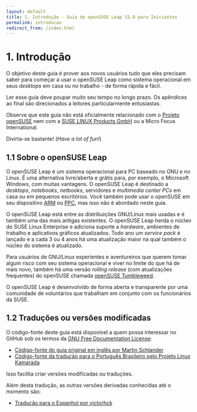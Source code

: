 ```yaml
---
layout: default
title: 1. Introdução - Guia do openSUSE Leap 15.0 para Iniciantes
permalink: introducao
redirect_from: /index.html
---
```


# 1. Introdução

O objetivo deste guia é prover aos novos usuários tudo que eles precisam saber para começar a usar o openSUSE Leap como sistema operacional em seus *desktops* em casa ou no trabalho - de forma rápida e fácil.

Ler esse guia deve poupar *muito* seu tempo no longo prazo. Os apêndices ao final são direcionados a leitores particularmente entusiastas.

Observe que este guia não está oficialmente relacionado com o [Projeto openSUSE](http://www.opensuse.org) nem com a [SUSE LINUX Products GmbH](http://www.suse.com) ou a Micro Focus International.

Divirta-se bastante! (*Have a lot of fun!*)

## 1.1 Sobre o openSUSE Leap

O openSUSE Leap é um sistema operacional para PC baseado no GNU e no Linux. É uma alternativa livre/aberta e grátis para, por exemplo, o Microsoft Windows, com muitas vantagens. O openSUSE Leap é destinado a *desktops*, *notebooks*, *netbooks*, servidores e *multimedia center PCs* em casa ou em pequenos escritórios. Você também pode usar o openSUSE em seu dispositivo [ARM](https://en.opensuse.org/Portal:ARM) ou [PPC](https://en.opensuse.org/Portal:PowerPC), mas isso não é abordado neste guia.

O openSUSE Leap está entre as distribuições GNU/Linux mais usadas e é também uma das mais antigas existentes. O openSUSE Leap herda o núcleo do SUSE Linux Enterprise e adiciona suporte a *hardware*, ambientes de trabalho e aplicativos gráficos atualizados. Todo ano um *service pack* é lançado e a cada 3 ou 4 anos há uma atualização maior na qual também o núcleo do sistema é atualizado.

Para usuários de GNU/Linux experientes e aventureiros que querem tomar algum risco com seu sistema operacional e viver no limite do que há de mais novo, também há uma versão *rolling release* (com atualizações frequentes) do openSUSE chamada [openSUSE Tumbleweed](https://en.opensuse.org/Portal:Tumbleweed).

O openSUSE Leap é desenvolvido de forma aberta e transparente por uma comunidade de voluntários que trabalham em conjunto com os funcionários da SUSE.

## 1.2 Traduções ou versões modificadas

O código-fonte deste guia está disponível a quem possa interessar no GitHub sob os termos da [GNU Free Documentation License](license):

- [Código-fonte do guia original em inglês por Martin Schlander](https://github.com/cb400f/opensuse-guide.org/)
- [Código-fonte da tradução para o Português Brasileiro pelo Projeto Linux Kamarada](https://github.com/kamarada/guiadoopensuse/)

Isso facilita criar versões modificadas ou traduções.

Além desta tradução, as outras versões derivadas conhecidas até o momento são:

- [Tradução para o Espanhol por victorhck](https://victorhck.gitlab.io/guia_openSUSE/)
